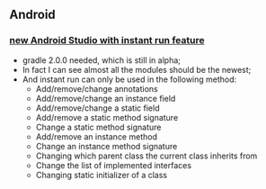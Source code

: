 ## Android

### [new Android Studio with instant run feature](http://tools.android.com/tech-docs/instant-run)
- gradle 2.0.0 needed, which is still in alpha;
- In fact I can see almost all the modules should be the newest;
- And instant run can only be used in the following method:
    - Add/remove/change annotations
    - Add/remove/change an instance field
    - Add/remove/change a static field
    - Add/remove a static method signature
    - Change a static method signature
    - Add/remove an instance method 
    - Change an instance method signature
    - Changing which parent class the current class inherits from
    - Change the list of implemented interfaces
    - Changing static initializer of a class
